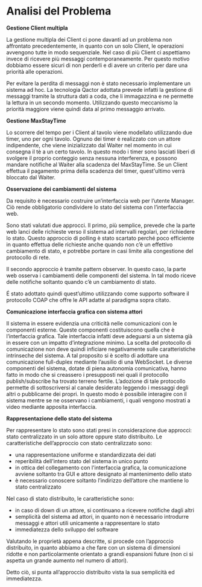 # Analisi del Problema

**Gestione Client multipla**

La gestione multipla dei Client ci pone davanti ad un problema non affrontato precedentemente, in quanto con un solo Client, le operazioni avvengono tutte in modo sequenziale.
Nel caso di più Client ci aspettiamo invece di ricevere più messaggi contemporaneamente. Per questo motivo dobbiamo essere sicuri di non perderli e di avere un criterio per dare una priorità alle operazioni.

Per evitare la perdita di messaggi non è stato necessario implementare un sistema ad hoc. La tecnologia Qactor adottata prevede infatti la gestione di messaggi tramite la struttura dati a coda, che li immagazzina e ne permette la lettura in un secondo momento.
Utilizzando questo meccanismo la priorità maggiore viene quindi data al primo messaggio arrivato.

**Gestione MaxStayTime**

Lo scorrere del tempo per i Client al tavolo viene modellato utilizzando due timer, uno per ogni tavolo. 
Ognuno dei timer è realizzato con un attore indipendente, che viene inizializzato dal Waiter nel momento in cui consegna il tè a un certo tavolo. In questo modo i timer sono lasciati liberi di svolgere il proprio conteggio senza nessuna interferenza, e possono mandare notifiche al Waiter alla scadenza del MaxStayTime.
Se un Client effettua il pagamento prima della scadenza del timer, quest'ultimo verrà bloccato dal Waiter.

**Osservazione dei cambiamenti del sistema**

Da requisito è necessario costruire un’interfaccia web per l’utente Manager.
Ciò rende obbligatorio condividere lo stato del sistema con l’interfaccia web.

Sono stati valutati due approcci.
Il primo, più semplice, prevede che la parte web lanci delle richieste verso il sistema ad intervalli regolari, per richiedere lo stato.
Questo approccio di polling è stato scartato perché poco efficiente in quanto effettua delle richieste anche quando non c’è un effettivo cambiamento di stato, e potrebbe portare in casi limite alla congestione del protocollo di rete.

Il secondo approccio è tramite pattern observer.
In questo caso, la parte web osserva i cambiamenti delle componenti del sistema.
In tal modo riceve delle notifiche soltanto quando c’è un cambiamento di stato.

É stato adottato quindi quest’ultimo utilizzando come supporto software il protocollo COAP che offre le API adatte al paradigma sopra citato.



**Comunicazione interfaccia grafica con sistema attori**

Il sistema in essere evidenzia una criticità nelle comunicazioni con le componenti esterne.
Queste componenti costituiscono quella che è l’interfaccia grafica.
Tale interfaccia infatti deve adeguarsi a un sistema già in essere con un impatto d’integrazione minimo.
La scelta del protocollo di comunicazione non deve quindi inficiare negativamente sulle caratteristiche intrinseche del sistema.
A tal proposito si è scelto di adottare una comunicazione full-duplex mediante l’ausilio di una WebSocket.
Le diverse componenti del sistema, dotate di piena autonomia comunicativa, hanno fatto in modo che si creassero i presupposti nei quali il protocollo publish/subscribe ha trovato terreno fertile. L’adozione di tale protocollo permette di sottoscriversi al canale desiderato leggendo i messaggi degli altri o pubblicarne dei propri. In questo modo è possibile interagire con il sistema mentre se ne osservano i cambiamenti, i quali vengono mostrati a video mediante apposita interfaccia.

**Rappresentazione dello stato del sistema**

Per rappresentare lo stato sono stati presi in considerazione due approcci: stato centralizzato in un solo attore oppure stato distribuito.
Le caratteristiche dell’approccio con stato centralizzato sono:
*   una rappresentazione uniforme e standardizzata dei dati
*   reperibilità dell’intero stato del sistema in unico punto
*   in ottica del collegamento con l'interfaccia grafica, la comunicazione avviene soltanto tra GUI e attore designato al mantenimento dello stato
*   è necessario conoscere soltanto l’indirizzo dell’attore che mantiene lo stato centralizzato

Nel caso di stato distribuito, le caratteristiche sono:
*   in caso di down di un attore, si continuano a ricevere notifiche dagli altri
*   semplicità del sistema ad attori, in quanto non è necessario introdurre messaggi e attori utili unicamente a rappresentare lo stato
*   immediatezza dello sviluppo del software

Valutando le proprietà appena descritte, si procede con l’approccio distribuito, in quanto abbiamo a che fare con un sistema di dimensioni ridotte e non particolarmente orientato a grandi espansioni future (non ci si aspetta un grande aumento nel numero di attori).

Detto ciò, si punta all’approccio distribuito vista la sua semplicità ed immediatezza.

